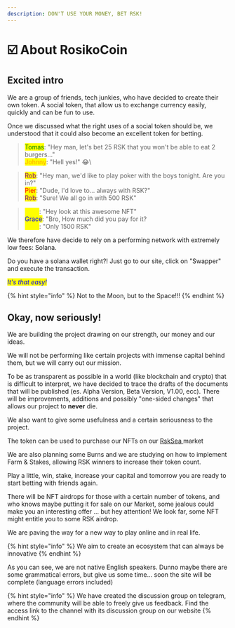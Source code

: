 ```yaml
---
description: DON'T USE YOUR MONEY, BET RSK!
---
```


# ☑️ About RosikoCoin

## Excited intro

We are a group of friends, tech junkies, who have decided to create their own token. A social token, that allow us to exchange currency easily, quickly and can be fun to use.

Once we discussed what the right uses of a social token should be, we understood that it could also become an excellent token for betting.

> <mark style="color:green;">Tomas</mark>: "Hey man, let's bet 25 RSK that you won't be able to eat 2 burgers..."\
> <mark style="color:orange;">Johnny</mark>: "Hell yes!" :joy:\
>

> <mark style="color:purple;">Rob</mark>: "Hey man, we'd like to play poker with the boys tonight. Are you in?"\
> <mark style="color:red;">Pier</mark>: "Dude, I'd love to... always with RSK?" \
> <mark style="color:purple;">Rob</mark>: "Sure! We all go in with 500 RSK"&#x20;

> <mark style="color:yellow;">Erick</mark>: "Hey look at this awesome NFT"\
> <mark style="color:blue;">Grace</mark>: "Bro, How much did you pay for it? \
> <mark style="color:yellow;">Erick</mark>: "Only 1500 RSK"

We therefore have decide to rely on a performing network with extremely low fees: Solana.

Do you have a solana wallet right?! Just go to our site, click on "Swapper" and execute the transaction.

_<mark style="color:blue;">It's that easy!</mark>_

{% hint style="info" %}
Not to the Moon, but to the Space!!!&#x20;
{% endhint %}

## Okay, now seriously!

We are building the project drawing on our strength, our money and our ideas.

We will not be performing like certain projects with immense capital behind them, but we will carry out our mission.

To be as transparent as possible in a world (like blockchain and crypto) that is difficult to interpret, we have decided to trace the drafts of the documents that will be published (es. Alpha Version, Beta Version, V1.00, ecc). There will be improvements, additions and possibly "one-sided changes" that allows our project to **never** die.

We also want to give some usefulness and a certain seriousness to the project.

The token can be used to purchase our NFTs on our [RskSea ](nft/rsksea.md)market

We are also planning some Burns and we are studying on how to implement Farm & Stakes, allowing RSK winners to increase their token count.

Play a little, win, stake, increase your capital and tomorrow you are ready to start betting with friends again.&#x20;

There will be NFT airdrops for those with a certain number of tokens, and who knows maybe putting it for sale on our Market, some jealous could make you an interesting offer ... but hey attention! We look far, some NFT might entitle you to some RSK airdrop.

We are paving the way for a new way to play online and in real life.

{% hint style="info" %}
We aim to create an ecosystem that can always be innovative
{% endhint %}

As you can see, we are not native English speakers. Dunno maybe there are some grammatical errors, but give us some time... soon the site will be complete (language errors included)

{% hint style="info" %}
We have created the discussion group on telegram, where the community will be able to freely give us feedback. Find the access link to the channel with its discussion group on our website
{% endhint %}

